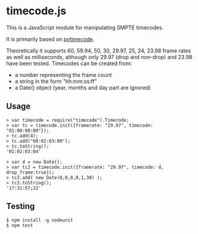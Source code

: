 # timecode.js

This is a JavaScript module for manipulating SMPTE timecodes.

It is primarily based on [pytimecode](http://code.google.com/p/pytimecode/).

Theoretically it supports 60, 59.94, 50, 30, 29.97, 25, 24, 23.98 frame rates as well as milliseconds, although only 29.97 (drop and non-drop) and 23.98 have been tested.  Timecodes can be created from: 

- a number representing the frame count
- a string in the form "hh:mm:ss:ff"
- a Date() object (year, months and day part are ignored)

## Usage

    > var timecode = require("timecode").Timecode;
    > var tc = timecode.init({framerate: "29.97", timecode: "01:00:00:00"});
    > tc.add(4);
    > tc.add("00:02:03:00");
    > tc.toString();
    '01:02:03:04'

    > var d = new Date();
    > var tc2 = timecode.init({framerate: "29.97", timecode: d, drop_frame:true});
    > tc2.add( new Date(0,0,0,0,1,30) );
    > tc2.toString();
    '17:31:57;22'

## Testing

    $ npm install -g nodeunit
    $ npm test
